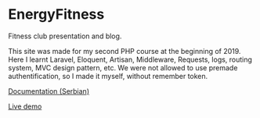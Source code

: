 # EnergyFitness
Fitness club presentation and blog.

This site was made for my second PHP course at the beginning of 2019.
Here I learnt Laravel, Eloquent, Artisan, Middleware, Requests, logs, routing system, MVC design pattern, etc.
We were not allowed to use premade authentification, so I made it myself, without remember token.

[Documentation (Serbian)](https://github.com/jovan-rankovic/EnergyFitness/blob/master/public/files/php2_doc_145_14.pdf)

[Live demo](http://energyfitness2019.000webhostapp.com/)
